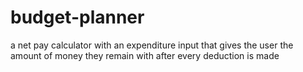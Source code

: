 # budget-planner
a net pay calculator with an expenditure input that gives the user the amount of money they remain with after every deduction is made
